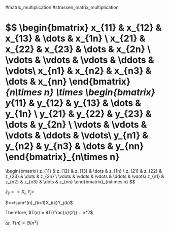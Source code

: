 #matrix_multiplication #strassen_matrix_multiplication


$$
\begin{bmatrix}
    x_{11} & x_{12} & x_{13} & \dots & x_{1n} \\
    x_{21} & x_{22} & x_{23} & \dots & x_{2n} \\
    \vdots & \vdots & \vdots & \ddots & \vdots\\
    x_{n1} & x_{n2} & x_{n3} & \dots & x_{nn}
\end{bmatrix}_{n\times n}
\times
\begin{bmatrix}
    y_{11} & y_{12} & y_{13} & \dots & y_{1n} \\
    y_{21} & y_{22} & y_{23} & \dots & y_{2n} \\
    \vdots & \vdots & \vdots & \ddots & \vdots\\
    y_{n1} & y_{n2} & y_{n3} & \dots & y_{nn}
\end{bmatrix}_{n\times n}
=
\begin{bmatrix}
    z_{11} & z_{12} & z_{13} & \dots & z_{1n} \\
    z_{21} & z_{22} & z_{23} & \dots & z_{2n} \\
    \vdots & \vdots & \vdots & \ddots & \vdots\\
    z_{n1} & z_{n2} & z_{n3} & \dots & z_{nn}
\end{bmatrix}_{n\times n}
$$


$z_{ij} = <X_i, Y_j>$

$==\sum^{n}_{k=1}X_i(k)Y_j(k)$

Therefore,  $T(n) = 8T(\frac{n}{2}) + n^2$

or, $T(n) = \Theta(n^3)$
